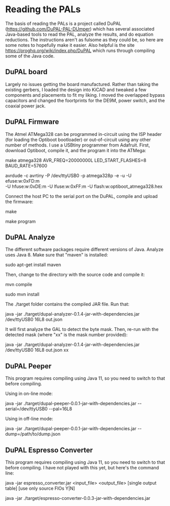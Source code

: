 # Reading the PALs
The basis of reading the PALs is a project called DuPAL (https://github.com/DuPAL-PAL-DUmper)
which has several associated Java-based tools to read the PAL, analyze the results,
and do equation reductions. The instructions aren't as fulsome as they could be, 
so here are some notes to hopefully make it easier. Also helpful is the site
https://proghq.org/wiki/index.php/DuPAL which runs through compiling some of the Java
code.

## DuPAL board
Largely no issues getting the board manufactured. Rather than taking the existing gerbers,
I loaded the design into KiCAD and tweaked a few components and placements to fit my
liking. I moved the overlapped bypass capacitors and changed the foortprints for the
DE9M, power switch, and the coaxial power jack.

## DuPAL Firmware
The Atmel ATMega328 can be programmed in-circuit using the ISP header (for loading
the Optiboot bootloader) or out-of-circuit using any other number of methods.
I use a USBtiny programmer from Adafruit. First, download Optiboot, compile it,
and the program it into the ATMega:

  make atmega328 AVR_FREQ=20000000L LED_START_FLASHES=8 BAUD_RATE=57600

  avrdude  -c avrtiny -P /dev/ttyUSB0 -p atmega328p -e -u -U efuse:w:0xFD:m \
  -U hfuse:w:0xDE:m -U lfuse:w:0xFF:m -U flash:w:optiboot_atmega328.hex

Connect the host PC to the serial port on the DuPAL, compile and upload the firmware:

  make

  make program

## DuPAL Analyze
The different software packages require different versions of Java. Analyze uses Java 8.
Make sure that "maven" is installed: 

  sudo apt-get install maven

Then, change to the directory with the source code and compile it:

  mvn compile

  sudo mvn install

The ./target folder contains the compiled JAR file. Run that:

  java -jar ./target/dupal-analyzer-0.1.4-jar-with-dependencies.jar /dev/ttyUSB0 16L8 out.json

It will first analyze the GAL to detect the byte mask. Then, re-run with the detected mask (where "xx"
is the mask number provided):

  java -jar ./target/dupal-analyzer-0.1.4-jar-with-dependencies.jar /dev/ttyUSB0 16L8 out.json xx

## DuPAL Peeper
This program requires compiling using Java 11, so you need to switch to that before
compiling.

Using in on-line mode:

  java -jar ./target/dupal-peeper-0.0.1-jar-with-dependencies.jar --serial=/dev/ttyUSB0 --pal=16L8

Using in off-line mode:

  java -jar ./target/dupal-peeper-0.0.1-jar-with-dependencies.jar --dump=/path/to/dump.json


## DuPAL Espresso Converter
This program requires compiling using Java 11, so you need to switch to that before
compiling. I have not played with this yet, but here's the command line:

  java -jar espresso_converter.jar <input_file> <output_file> [single output table] [use only source FIOs Y|N]

  java -jar ./target/espresso-converter-0.0.3-jar-with-dependencies.jar


